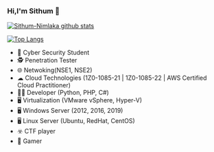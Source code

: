 ### Hi,I'm  Sithum 👋

[![Sithum-Nimlaka github stats](https://github-readme-stats.vercel.app/api?username=Sithum-Nimlaka&show_icons=true&theme=radical)](https://github.com/Sithum-Nimlaka)

[![Top Langs](https://github-readme-stats.vercel.app/api/top-langs/?username=Sithum-Nimlaka&layout=compact&theme=radical)](https://github.com/Sithum-Nimlaka/github-readme-stats)

- 🎩 Cyber Security Student
- 🕵️ Penetration Tester
- 🌐 Netwoking(NSE1, NSE2)
- ☁  Cloud Technologies (1Z0-1085-21 | 1Z0-1085-22 | AWS Certified Cloud Practitioner)
- 👨‍💻 Developer (Python, PHP, C#)
- 🖥  Virtualization (VMware vSphere, Hyper-V)
- 🖥  Windows Server (2012, 2016, 2019) 
- 🖥  Linux Server (Ubuntu, RedHat, CentOS) 
- ☣️ CTF player
- 🎲 Gamer
